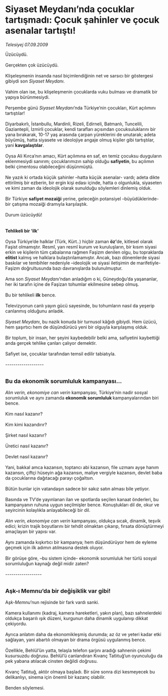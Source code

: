 # Siyaset Meydanı’nda çocuklar tartışmadı: Çocuk şahinler ve çocuk asenalar tartıştı!

*Telesiyej 07.09.2009*

<div class="taraf_structure_2col_1zq">
<div class="margen_n">



 <p>Üzücüydü. <br/><br/>Gerçekten çok üzücüydü. <br/><br/>Klişeleşmenin insanda nasıl biçimlendiğinin net ve sarsıcı bir göstergesi gibiydi son <i>Siyaset Meydanı</i>. <br/><br/>Vahim olan ise, bu klişeleşmenin çocuklarda vuku bulması ve dramatik bir yapıya bürünmesiydi. <br/><br/>Perşembe günü <i>Siyaset Meydanı</i>’nda Türkiye’nin çocukları, Kürt açılımını tartıştılar! <br/><br/>Diyarbakırlı, İstanbullu, Mardinli, Rizeli, Edirneli, Batmanlı, Tuncelili, Gaziantepli, İzmirli çocuklar, kendi tarafları açısından çocuksuluklarını bir yana bırakarak, 10-17 yaş arasında çarpan yüreklerini de unutarak; adeta büyümüş, hatta siyasete ve ideolojiye angaje olmuş kişiler gibi tartıştılar, yani <b>kavgalaştılar</b>. <br/><br/>Oysa Ali Kırca’nın amacı, Kürt açılımına en saf, en temiz çocuksu duyguların eklenmesiydi sanırım; çocuklarımızın sahip olduğu <b>safiyetin</b>, bu açılımın belki çimentosu olabileceğini düşünmüştü. <br/><br/>Ne yazık ki ortada küçük şahinler –hatta küçük asenalar- vardı; adeta dikte ettirilmiş bir ezberin, bir ergin kişi edası içinde, hatta o olgunlukla, siyaseten ve kimi zaman da ideolojik olarak sunulduğu söylemleri dinlemiş olduk. <br/><br/>Bir Türkiye <b>safiyet mozaiği</b> yerine, geleceğin potansiyel –büyüdüklerinde- bir çatışma mozaiği dramıyla karşılaştık. <br/><br/>Durum üzücüydü!<b> <br/><br/><br/>Tehlikeli bir ‘ilk’</b> <br/><br/>Oysa Türkiye’de halklar (Türk, Kürt..) hiçbir zaman <b>öz’</b>de, kitlesel olarak Faşist olmamıştır. Resmî, yarı resmî kurum ve kuruluşların, bir kısım siyasi erkin ve kişilerin tüm çabalarına rağmen Faşizm denilen olgu, bu topraklarda <b>elitist</b> kalmış ve halklara bulaştırılamamıştır. Ancak, bazı dönemlerde siyasi baskılar ve tembihler nedeniyle –ideolojik ve siyasi iletişimin de marifetiyle- Faşizm doğrultusunda bazı davranışlarda bulunulmuştur. <br/><br/>Ama son <i>Siyaset Meydanı</i>’ndan anladığım o ki, Güneydoğu’da yaşananlar, her iki tarafın içine de Faşizan tohumlar ekilmesine sebep olmuş. <br/><br/>Bu bir tehlikeli <b>ilk</b> bence. <br/><br/>Televizyonun canlı yayın gücü sayesinde, bu tohumların nasıl da yeşerip canlanmış olduğunu anladık.<i> <br/><br/>Siyaset Meydanı</i>, bu nazik konuda bir turnusol kâğıdı gibiydi. Hem üzücü, hem şaşırtıcı hem de düşündürücü yeni bir olguyla karşılaşmış olduk. <br/><br/>Bir toplum, bir insan, her şeyini kaybedebilir belki ama, safiyetini kaybettiği anda gerçek tehlike çanları çalıyor demektir. <br/><br/>Safiyet ise, çocuklar tarafından temsil edilir tabiatıyla. <br/><br/>-------------------<b></b> <br/><br/><br/><font size="4"><strong>Bu da ekonomik sorumluluk kampanyası...</strong></font><i> <br/><br/>Alın verin, ekonomiye can verin</i> kampanyası, Türkiye’nin nadir sosyal sorumluluk ve aynı zamanda <b>ekonomik sorumluluk </b>kampanyalarından biri bence. <br/><br/>Kim nasıl kazanır? <br/><br/>Kim kimi kazandırır? <br/><br/>Şirket nasıl kazanır? <br/><br/>Üretici nasıl kazanır? <br/><br/>Devlet nasıl kazanır? <br/><br/>Yani, bakkal amca kazansın, toptancı abi kazansın, file uzmanı ayşe hanım kazansın, çiftçi hüseyin ağa kazansın, maliye vergiyle kazansın, devlet baba da çocuklarına dağıtacağı parayı çoğaltsın. <br/><br/>Bütün bunlar için vatandaşın sadece bir sakız satın alması bile yetiyor. <br/><br/>Basında ve TV’de yayınlanan ilan ve spotlarda seçilen kanaat önderleri, bu kampanyanın ruhuna uygun seçilmişler bence. Konuştukları dil de, okur ve seyircinin kolaylıkla anlayabileceği bir dil. <i><br/><br/>Alın verin, ekonomiye can verin</i> kampanyası, oldukça sıcak, dinamik, teşvik edici; krizin trajik boyutlarını bir tehdit olmaktan çıkarıp, fırsata dönüştürmeyi amaçlayan bir yapısı var. <br/><br/>Aynı zamanda kışkırtıcı bir kampanya; hem düşündürüyor hem de eyleme geçmek için ilk adımın atılmasına destek oluyor. <br/><br/>Bir görüşe göre, –bu sistem içinde- ekonomik sorumluluk her türlü sosyal sorumluluğun kaynağı değil midir zaten? <br/><br/>------------------ <br/><br/><br/><font size="4"><strong>Aşk-ı Memnu’da bir değişiklik var gibi! <br/></strong></font><br/>A<i>şk-Memnu</i>’nun rejisinde bir fark vardı sanki. <br/><br/>Kamera kullanımı (kadraj, kamera hareketleri, yakın plan), bazı sahnelerdeki oldukça başarılı ışık düzeni, kurgunun daha dinamik uygulanışı dikkat çekiyordu. <br/><br/>Ayrıca anlatım daha da ekonomikleşmiş durumda; az öz ve yeteri kadar etki sağlayan, yani abartılı olmayan bir drama örgüsü uygulanmış bence. <br/><br/>Özellikle, Behlül’ün yatta, telaşla telefon şarjını aradığı sahnenin çekimi kusursuzdu doğrusu. Behlül’ü canlandıran Kıvanç Tatlıtuğ’un oyunculuğu da pek yabana atılacak cinsten değildi doğrusu. <br/><br/>Kıvanç Tatlıtuğ, aktör olmaya başladı. Bir süre sonra dizi kesmeyecek bu delikanlıyı, sinema için önemli bir kazanç olabilir. <br/><br/>Benden söylemesi.</p>
<br/>
<br/>
<br/>



<br/>


<div id="taraf_not">
</div>

</div>


</div>
